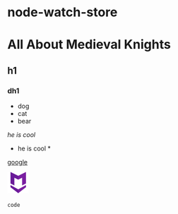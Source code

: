 # node-watch-store


# All About Medieval Knights

## h1
### dh1

* dog
* cat
* bear


*he is cool*
* he is cool *


[google](https://google.com)

[log]: https://static.pexels.com/photos/104827/cat-pet-animal-domestic-104827.jpeg


[logo]: https://github.com/adam-p/markdown-here/raw/master/src/common/images/icon48.png "Logo Title Text 2"

![alt text](https://github.com/adam-p/markdown-here/raw/master/src/common/images/icon48.png "Logo Title Text 1")

`code` 
